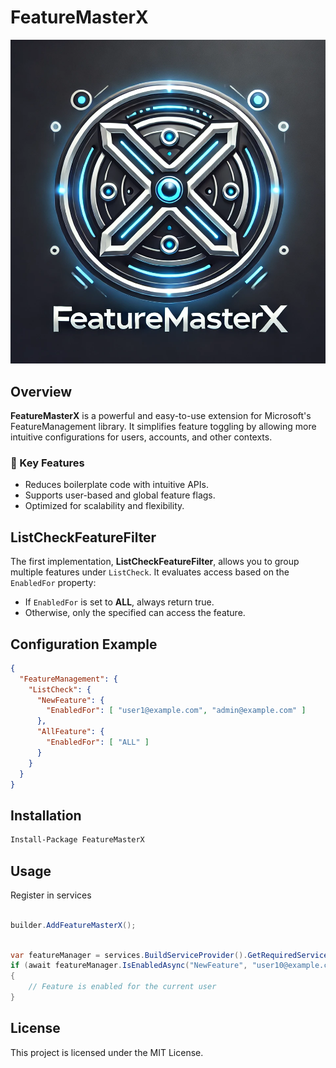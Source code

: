 ﻿# FeatureMasterX

![FeatureMasterX Logo](assets/image.png)

## Overview

**FeatureMasterX** is a powerful and easy-to-use extension for Microsoft's FeatureManagement library. It simplifies feature toggling by allowing more intuitive configurations for users, accounts, and other contexts. 

### 🔹 Key Features
- Reduces boilerplate code with intuitive APIs.
- Supports user-based and global feature flags.
- Optimized for scalability and flexibility.

## ListCheckFeatureFilter

The first implementation, **ListCheckFeatureFilter**, allows you to group multiple features under `ListCheck`. It evaluates access based on the `EnabledFor` property:
- If `EnabledFor` is set to **ALL**, always return true.
- Otherwise, only the specified can access the feature.

## Configuration Example

```json
{
  "FeatureManagement": {
    "ListCheck": {
      "NewFeature": {
        "EnabledFor": [ "user1@example.com", "admin@example.com" ]
      },
      "AllFeature": {
        "EnabledFor": [ "ALL" ]
      }
    }
  }
}
```

## Installation

```sh
Install-Package FeatureMasterX
```

## Usage

Register in services

```csharp

builder.AddFeatureMasterX();
```

```csharp

var featureManager = services.BuildServiceProvider().GetRequiredService<IFeatureManager>();
if (await featureManager.IsEnabledAsync("NewFeature", "user10@example.com"))
{
    // Feature is enabled for the current user
}
```

## License

This project is licensed under the MIT License.